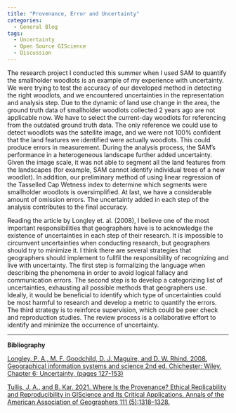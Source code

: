 ```yaml
---
title: "Provenance, Error and Uncertainty"
categories:
  - General Blog
tags:
  - Uncertainty
  - Open Source GIScience
  - Discussion
---
```


The research project I conducted this summer when I used SAM to quantify the smallholder woodlots is an example of my experience with uncertainty. We were trying to test the accuracy of our developed method in detecting the right woodlots, and we encountered uncertainties in the representation and analysis step. Due to the dynamic of land use change in the area, the ground truth data of smallholder woodlots collected 2 years ago are not applicable now. We have to select the current-day woodlots for referencing from the outdated ground truth data. The only reference we could use to detect woodlots was the satellite image, and we were not 100% confident that the land features we identified were actually woodlots. This could produce errors in measurement. During the analysis process, the SAM’s performance in a heterogeneous landscape further added uncertainty. Given the image scale, it was not able to segment all the land features from the landscapes (for example, SAM cannot identify individual trees of a new woodlot). In addition, our preliminary method of using linear regression of the Tasselled Cap Wetness index to determine which segments were smallholder woodlots is oversimplified. At last, we have a considerable amount of omission errors. The uncertainty added in each step of the analysis contributes to the final accuracy. 

Reading the article by Longley et. al. (2008), I believe one of the most important responsibilities that geographers have is to acknowledge the existence of uncertainties in each step of their research. It is impossible to circumvent uncertainties when conducting research, but geographers should try to minimize it. I think there are several strategies that geographers should implement to fullfil the responsibility of recognizing and live with uncertainty. The first step is formalizing the language when describing the phenomena in order to avoid logical fallacy and communication errors. The second step is to develop a categorizing list of uncertainties, exhausting all possible methods that geographers use. Ideally, it would be beneficial to identify which type of uncertainties could be most harmful to research and develop a metric to quantify the errors. The third strategy is to reinforce supervision, which could be peer check and reproduction studies. The review process is a collaborative effort to identify and minimize the occurrence of uncertainty. 


----------

**Bibliography**

[Longley, P. A., M. F. Goodchild, D. J. Maguire, and D. W. Rhind. 2008. Geographical information systems and science 2nd ed. Chichester: Wiley. Chapter 6: Uncertainty, (pages 127-153)](https://books.google.com/books?hl=en&lr=&id=dowEEAAAQBAJ&oi=fnd&pg=PA251&dq=Longley,+P.+A.,+M.+F.+Goodchild,+D.+J.+Maguire,+and+D.+W.+Rhind.+2008.+Geographical+information+systems+and+science+2nd+ed.+Chichester:+Wiley.+Chapter+6:+Uncertainty,+(pages+127-153)&ots=pR-dd1CdCU&sig=4WDUsiKYtT84kAdaDG4hmg3L784#v=onepage&q&f=false)

[Tullis, J. A., and B. Kar. 2021. Where Is the Provenance? Ethical Replicability and Reproducibility in GIScience and Its Critical Applications. Annals of the American Association of Geographers 111 (5):1318–1328.](https://www.tandfonline.com/doi/full/10.1080/24694452.2020.1806029)